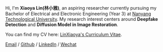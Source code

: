 Hi, I'm **Xiaoya Lin(林小雅)**, an aspiring researcher currently pursuing my Bachelor of Electrical and Electronic Engineering (Year 3) at [Nanyang Technological University](https://www.ntu.edu.sg/). My research interest centers around **Deepfake Detection** and **Diffusion Model in Image Restoration**.  

You can find my CV here: [LinXiaoya's Curriculum Vitae](../../assets/LinXiaoya_Resume_Research.pdf).

[Email](mailto:LINX0070@e.ntu.edu.sg) / [Github](https://github.com/0228lin) / [LinkedIn](https://www.linkedin.com/in/xiaoya-lin/) / [Wechat](../../images/wechat.png)
